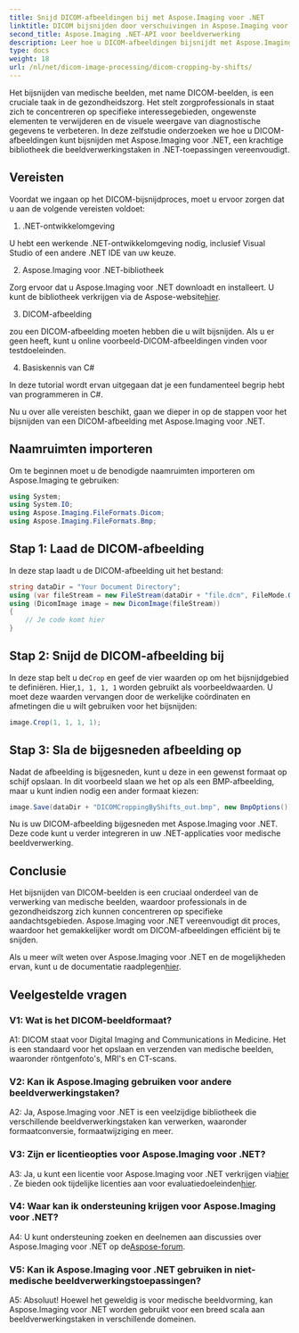 ```yaml
---
title: Snijd DICOM-afbeeldingen bij met Aspose.Imaging voor .NET
linktitle: DICOM bijsnijden door verschuivingen in Aspose.Imaging voor .NET
second_title: Aspose.Imaging .NET-API voor beeldverwerking
description: Leer hoe u DICOM-afbeeldingen bijsnijdt met Aspose.Imaging voor .NET. Verbeter de medische beeldverwerking met deze stapsgewijze handleiding.
type: docs
weight: 18
url: /nl/net/dicom-image-processing/dicom-cropping-by-shifts/
---
```

Het bijsnijden van medische beelden, met name DICOM-beelden, is een cruciale taak in de gezondheidszorg. Het stelt zorgprofessionals in staat zich te concentreren op specifieke interessegebieden, ongewenste elementen te verwijderen en de visuele weergave van diagnostische gegevens te verbeteren. In deze zelfstudie onderzoeken we hoe u DICOM-afbeeldingen kunt bijsnijden met Aspose.Imaging voor .NET, een krachtige bibliotheek die beeldverwerkingstaken in .NET-toepassingen vereenvoudigt.

## Vereisten

Voordat we ingaan op het DICOM-bijsnijdproces, moet u ervoor zorgen dat u aan de volgende vereisten voldoet:

1. .NET-ontwikkelomgeving

U hebt een werkende .NET-ontwikkelomgeving nodig, inclusief Visual Studio of een andere .NET IDE van uw keuze.

2. Aspose.Imaging voor .NET-bibliotheek

 Zorg ervoor dat u Aspose.Imaging voor .NET downloadt en installeert. U kunt de bibliotheek verkrijgen via de Aspose-website[hier](https://releases.aspose.com/imaging/net/).

3. DICOM-afbeelding

zou een DICOM-afbeelding moeten hebben die u wilt bijsnijden. Als u er geen heeft, kunt u online voorbeeld-DICOM-afbeeldingen vinden voor testdoeleinden.

4. Basiskennis van C#

In deze tutorial wordt ervan uitgegaan dat je een fundamenteel begrip hebt van programmeren in C#.

Nu u over alle vereisten beschikt, gaan we dieper in op de stappen voor het bijsnijden van een DICOM-afbeelding met Aspose.Imaging voor .NET.

## Naamruimten importeren

Om te beginnen moet u de benodigde naamruimten importeren om Aspose.Imaging te gebruiken:

```csharp
using System;
using System.IO;
using Aspose.Imaging.FileFormats.Dicom;
using Aspose.Imaging.FileFormats.Bmp;
```

## Stap 1: Laad de DICOM-afbeelding

In deze stap laadt u de DICOM-afbeelding uit het bestand:

```csharp
string dataDir = "Your Document Directory";
using (var fileStream = new FileStream(dataDir + "file.dcm", FileMode.Open, FileAccess.Read))
using (DicomImage image = new DicomImage(fileStream))
{
    // Je code komt hier
}
```

## Stap 2: Snijd de DICOM-afbeelding bij

 In deze stap belt u de`Crop` en geef de vier waarden op om het bijsnijdgebied te definiëren. Hier,`1, 1, 1, 1` worden gebruikt als voorbeeldwaarden. U moet deze waarden vervangen door de werkelijke coördinaten en afmetingen die u wilt gebruiken voor het bijsnijden:

```csharp
image.Crop(1, 1, 1, 1);
```

## Stap 3: Sla de bijgesneden afbeelding op

Nadat de afbeelding is bijgesneden, kunt u deze in een gewenst formaat op schijf opslaan. In dit voorbeeld slaan we het op als een BMP-afbeelding, maar u kunt indien nodig een ander formaat kiezen:

```csharp
image.Save(dataDir + "DICOMCroppingByShifts_out.bmp", new BmpOptions());
```

Nu is uw DICOM-afbeelding bijgesneden met Aspose.Imaging voor .NET. Deze code kunt u verder integreren in uw .NET-applicaties voor medische beeldverwerking.

## Conclusie

Het bijsnijden van DICOM-beelden is een cruciaal onderdeel van de verwerking van medische beelden, waardoor professionals in de gezondheidszorg zich kunnen concentreren op specifieke aandachtsgebieden. Aspose.Imaging voor .NET vereenvoudigt dit proces, waardoor het gemakkelijker wordt om DICOM-afbeeldingen efficiënt bij te snijden.

 Als u meer wilt weten over Aspose.Imaging voor .NET en de mogelijkheden ervan, kunt u de documentatie raadplegen[hier](https://reference.aspose.com/imaging/net/). 

## Veelgestelde vragen

### V1: Wat is het DICOM-beeldformaat?

A1: DICOM staat voor Digital Imaging and Communications in Medicine. Het is een standaard voor het opslaan en verzenden van medische beelden, waaronder röntgenfoto's, MRI's en CT-scans.

### V2: Kan ik Aspose.Imaging gebruiken voor andere beeldverwerkingstaken?

A2: Ja, Aspose.Imaging voor .NET is een veelzijdige bibliotheek die verschillende beeldverwerkingstaken kan verwerken, waaronder formaatconversie, formaatwijziging en meer.

### V3: Zijn er licentieopties voor Aspose.Imaging voor .NET?

 A3: Ja, u kunt een licentie voor Aspose.Imaging voor .NET verkrijgen via[hier](https://purchase.aspose.com/buy) . Ze bieden ook tijdelijke licenties aan voor evaluatiedoeleinden[hier](https://purchase.aspose.com/temporary-license/).

### V4: Waar kan ik ondersteuning krijgen voor Aspose.Imaging voor .NET?

 A4: U kunt ondersteuning zoeken en deelnemen aan discussies over Aspose.Imaging voor .NET op de[Aspose-forum](https://forum.aspose.com/).

### V5: Kan ik Aspose.Imaging voor .NET gebruiken in niet-medische beeldverwerkingstoepassingen?

A5: Absoluut! Hoewel het geweldig is voor medische beeldvorming, kan Aspose.Imaging voor .NET worden gebruikt voor een breed scala aan beeldverwerkingstaken in verschillende domeinen.